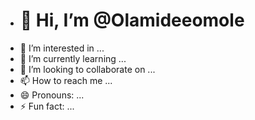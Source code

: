 - # 👋 Hi, I’m @Olamideeomole
- 👀 I’m interested in ...
- 🌱 I’m currently learning ...
- 💞️ I’m looking to collaborate on ...
- 📫 How to reach me ...
- 😄 Pronouns: ...
- ⚡ Fun fact: ...

<!---
Olamideeomole/Olamideeomole is a ✨ special ✨ repository because its `README.md` (this file) appears on your GitHub profile.
You can click the Preview link to take a look at your changes.
--->
